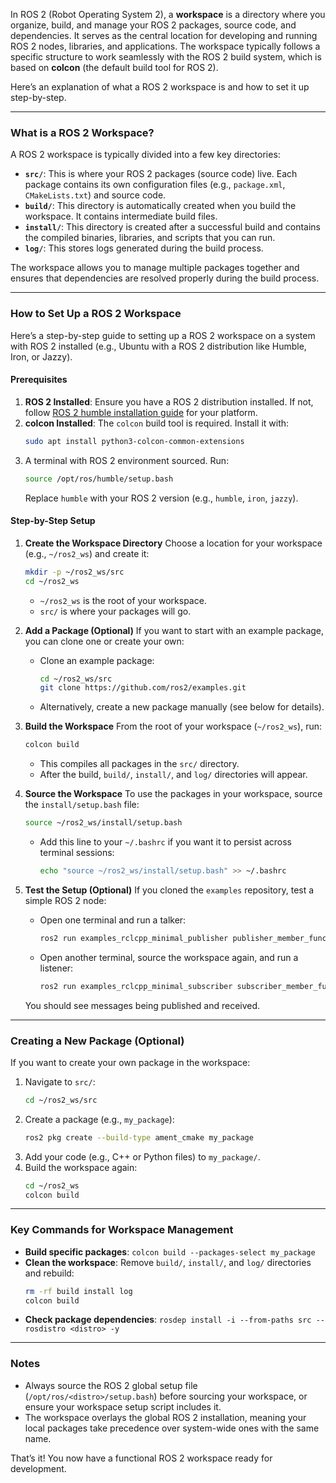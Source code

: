 In ROS 2 (Robot Operating System 2), a **workspace** is a directory where you organize, build, and manage your ROS 2 packages, source code, and dependencies. It serves as the central location for developing and running ROS 2 nodes, libraries, and applications. The workspace typically follows a specific structure to work seamlessly with the ROS 2 build system, which is based on **colcon** (the default build tool for ROS 2).

Here’s an explanation of what a ROS 2 workspace is and how to set it up step-by-step.

---

### What is a ROS 2 Workspace?
A ROS 2 workspace is typically divided into a few key directories:
- **`src/`**: This is where your ROS 2 packages (source code) live. Each package contains its own configuration files (e.g., `package.xml`, `CMakeLists.txt`) and source code.
- **`build/`**: This directory is automatically created when you build the workspace. It contains intermediate build files.
- **`install/`**: This directory is created after a successful build and contains the compiled binaries, libraries, and scripts that you can run.
- **`log/`**: This stores logs generated during the build process.

The workspace allows you to manage multiple packages together and ensures that dependencies are resolved properly during the build process.

---

### How to Set Up a ROS 2 Workspace
Here’s a step-by-step guide to setting up a ROS 2 workspace on a system with ROS 2 installed (e.g., Ubuntu with a ROS 2 distribution like Humble, Iron, or Jazzy).

#### Prerequisites
1. **ROS 2 Installed**: Ensure you have a ROS 2 distribution installed. If not, follow [ROS 2 humble installation guide]([https://docs.ros.org/en/rolling/Installation.html](https://github.com/jahangir842/linux-notes/blob/main/ros2/1.install-ros2-humble-on-ubuntu-22.md)) for your platform.
2. **colcon Installed**: The `colcon` build tool is required. Install it with:
   ```bash
   sudo apt install python3-colcon-common-extensions
   ```
3. A terminal with ROS 2 environment sourced. Run:
   ```bash
   source /opt/ros/humble/setup.bash
   ```
   Replace `humble` with your ROS 2 version (e.g., `humble`, `iron`, `jazzy`).

#### Step-by-Step Setup
1. **Create the Workspace Directory**
   Choose a location for your workspace (e.g., `~/ros2_ws`) and create it:
   ```bash
   mkdir -p ~/ros2_ws/src
   cd ~/ros2_ws
   ```
   - `~/ros2_ws` is the root of your workspace.
   - `src/` is where your packages will go.

2. **Add a Package (Optional)**
   If you want to start with an example package, you can clone one or create your own:
   - Clone an example package:
     ```bash
     cd ~/ros2_ws/src
     git clone https://github.com/ros2/examples.git
     ```
   - Alternatively, create a new package manually (see below for details).

3. **Build the Workspace**
   From the root of your workspace (`~/ros2_ws`), run:
   ```bash
   colcon build
   ```
   - This compiles all packages in the `src/` directory.
   - After the build, `build/`, `install/`, and `log/` directories will appear.

4. **Source the Workspace**
   To use the packages in your workspace, source the `install/setup.bash` file:
   ```bash
   source ~/ros2_ws/install/setup.bash
   ```
   - Add this line to your `~/.bashrc` if you want it to persist across terminal sessions:
     ```bash
     echo "source ~/ros2_ws/install/setup.bash" >> ~/.bashrc
     ```

5. **Test the Setup (Optional)**
   If you cloned the `examples` repository, test a simple ROS 2 node:
   - Open one terminal and run a talker:
     ```bash
     ros2 run examples_rclcpp_minimal_publisher publisher_member_function
     ```
   - Open another terminal, source the workspace again, and run a listener:
     ```bash
     ros2 run examples_rclcpp_minimal_subscriber subscriber_member_function
     ```
   You should see messages being published and received.

---

### Creating a New Package (Optional)
If you want to create your own package in the workspace:
1. Navigate to `src/`:
   ```bash
   cd ~/ros2_ws/src
   ```
2. Create a package (e.g., `my_package`):
   ```bash
   ros2 pkg create --build-type ament_cmake my_package
   ```
3. Add your code (e.g., C++ or Python files) to `my_package/`.
4. Build the workspace again:
   ```bash
   cd ~/ros2_ws
   colcon build
   ```

---

### Key Commands for Workspace Management
- **Build specific packages**: `colcon build --packages-select my_package`
- **Clean the workspace**: Remove `build/`, `install/`, and `log/` directories and rebuild:
  ```bash
  rm -rf build install log
  colcon build
  ```
- **Check package dependencies**: `rosdep install -i --from-paths src --rosdistro <distro> -y`

---

### Notes
- Always source the ROS 2 global setup file (`/opt/ros/<distro>/setup.bash`) before sourcing your workspace, or ensure your workspace setup script includes it.
- The workspace overlays the global ROS 2 installation, meaning your local packages take precedence over system-wide ones with the same name.

That’s it! You now have a functional ROS 2 workspace ready for development.

